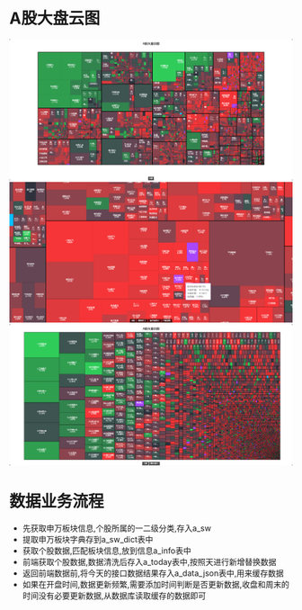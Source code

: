 # A股大盘云图

[![数据可视化](./img/1.png)](./img/1.png)
[![数据可视化](./img/2.png)](./img/2.png)
[![数据可视化](./img/3.png)](./img/3.png)

# 数据业务流程

- 先获取申万板块信息,个股所属的一二级分类,存入a_sw
- 提取申万板块字典存到a_sw_dict表中
- 获取个股数据,匹配板块信息,放到信息a_info表中
- 前端获取个股数据,数据清洗后存入a_today表中,按照天进行新增替换数据
- 返回前端数据前,将今天的接口数据结果存入a_data_json表中,用来缓存数据
- 如果在开盘时间,数据更新频繁,需要添加时间判断是否更新数据,收盘和周末的时间没有必要更新数据,从数据库读取缓存的数据即可